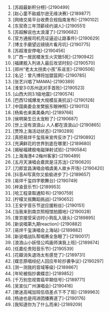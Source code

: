 
1. [苏超最新积分榜]-[2190499]
1. [赵心童不敌威尔逊无缘决赛]-[2189877]
1. [网络交易平台收费合规指南发布]-[2190102]
1. [东契奇三年顶薪续约湖人]-[2190551]
1. [苏超解说也太浪漫了]-[2190682]
1. [官方通报司机亮证逼迫让路事件]-[2190629]
1. [博主手磨望远镜镜片看月坑]-[2190775]
1. [苏超淮安停电]-[2190456]
1. [广西一居民楼发生火灾致5死]-[2190942]
1. [福建舰入列进入最后攻坚时刻]-[2190570]
1. [郑州“老太太拐卖小孩”系谣言]-[2190506]
1. [名记：曾凡博将加盟篮网]-[2190785]
1. [张艺兴唱了MAMA]-[2190389]
1. [淮安3:0苏州送对手首败]-[2190523]
1. [山西大同3.1级地震]-[2190574]
1. [巴西12城爆发大规模反美抗议]-[2190128]
1. [中国奥委会发樊振东眼神照]-[2190113]
1. [杨紫也来美美桑内]-[2189766]
1. [侯明昊生日太宠粉了]-[2190687]
1. [世上没有浪浪山 人人都在浪浪山]-[2190865]
1. [贾玲上海活动状态]-[2190289]
1. [真把易烊千玺摇来宣传反诈了]-[2190892]
1. [充满鲜花的世界到底在哪里]-[2189680]
1. [揭秘福建舰电磁弹射试验]-[2190584]
1. [上海海港4:2梅州客家]-[2190489]
1. [五月天演唱会嘉宾是汪苏泷]-[2190620]
1. [刀郎宜昌演唱会唱虞美人故乡开场]-[2190420]
1. [抖音AI写真你又偷偷进步了]-[2189657]
1. [易烊千玺四字歌舞台]-[2190749]
1. [梓渝音乐节]-[2189953]
1. [哈工程录取通知书]-[2190759]
1. [柠檬叉摇舞蹈挑战]-[2190652]
1. [王安宇音乐节逆应援粉丝]-[2190151]
1. [当我来到南京照相馆拍摄地]-[2190028]
1. [普京接受采访时小狗乱入镜头]-[2189895]
1. [新说唱第九期reaction]-[2190882]
1. [易烊千玺演唱会上海站]-[2189882]
1. [新说唱战队帮唱赛全急眼了]-[2190017]
1. [浪浪山小妖怪公鸡画师演我上班]-[2189874]
1. [任嘉伦贵阳音乐节]-[2190539]
1. [花瓣消失退场太有感觉了]-[2189731]
1. [蝶恋原唱经纪人回应年轮抄袭争议]-[2190297]
1. [测一测我的音域等级]-[2189867]
1. [年轮被指抄袭蝶恋]-[2189852]
1. [千万别忽视胃癌早期信号]-[2189771]
1. [吴宣仪广州演唱会]-[2190416]
1. [歌迷高喊加班伍佰差点下不了班]-[2189963]
1. [杨迪也是闯进团播赛道了]-[2190176]
1. [我知道你为了什么而来]-[2189209]